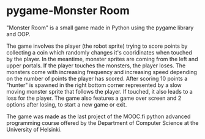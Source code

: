 # pygame-Monster Room
"Monster Room" is a small game made in Python using the pygame library and OOP. 

The game involves the player (the robot sprite) trying to score points by collecting a coin which randomly changes it's cooridinates when touched by the player. In the meantime, monster sprites are coming from the left and upper portals. If the player touches the monsters, the player loses. The monsters come with increasing frequency and increasing speed depending on the number of points the player has scored.
After scoring 10 points a "hunter" is spawned in the right bottom corner represented by a slow moving monster sprite that follows the player. If touched, it also leads to a loss for the player. 
The game also features a game over screen and 2 options after losing, to start a new game or exit.

The game was made as the last project of the MOOC.fi python advanced programming course offered by the Department of Computer Science at the University of Helsinki.
